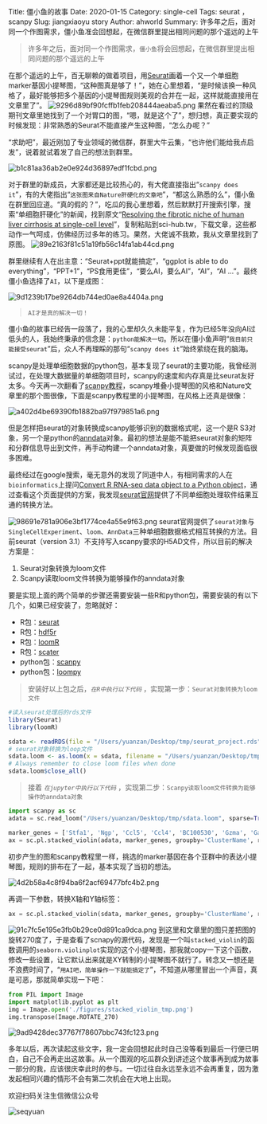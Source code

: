 Title: 僵小鱼的故事
Date: 2020-01-15
Category: single-cell 
Tags: seurat ， scanpy
Slug: jiangxiaoyu story
Author: ahworld
Summary: 许多年之后，面对同一个作图需求，僵小鱼准会回想起，在微信群里提出相同问题的那个遥远的上午

> 许多年之后，面对同一个作图需求，`僵小鱼`将会回想起，在微信群里提出相同问题的那个遥远的上午

在那个遥远的上午，百无聊赖的做着项目，用[Seurat](https://satijalab.org/seurat/pancreas_integration_label_transfer.html)画着一个又一个单细胞marker基因小提琴图，“这种图真是够了！”，她在心里想着，“是时候该换一种风格了，最好能够把多个基因的小提琴图规则美观的合并在一起，这样就能直接用在文章里了”。
![9296d89bf90fcffb1feb208444aeaba5.png](https://raw.githubusercontent.com/seqyuan/blog/master/images/jiangxiaoyu/jiangxiaoyu_1.png)
果然在看过的顶级期刊文章里她找到了一个对胃口的图，“嗯，就是这个了”，想归想，真正要实现的时候发现：非常熟悉的Seurat不能直接产生这种图，“怎么办呢？”

“求助吧”，最近刚加了专业领域的微信群，群里大牛云集，“也许他们能给我点启发”，说着就试着发了自己的想法到群里。

![b1c81aa36ab2e0e924d36897edf1fcbd.png](https://raw.githubusercontent.com/seqyuan/blog/master/images/jiangxiaoyu/jiangxiaoyu_2.png)

对于群里的新成员，大家都还是比较热心的，有大佬直接指出“`scanpy does it`”，有的大佬指出“`这张图来自Nature肝硬化的文章吧`”，“都这么熟悉的么”，僵小鱼在群里回应道。“真的假的？”，吃瓜的我心里想着，然后默默打开搜索引擎，搜索“单细胞肝硬化”的新闻，找到原文“[Resolving the fibrotic niche of human liver cirrhosis at single-cell level](https://www.nature.com/articles/s41586-019-1631-3)”，复制粘贴到sci-hub.tw，下载文章，这些都动作一气呵成，仿佛经历过多年的练习。果然，大佬诚不我欺，我从文章里找到了原图。
![89e2163f81c51a19fb56c14fa1ab44cd.png](https://raw.githubusercontent.com/seqyuan/blog/master/images/jiangxiaoyu/jiangxiaoyu_3.png)

群里继续有人在出主意：“Seurat+ppt就能搞定”，“ggplot is able to do everything”，“PPT+1”，“PS食用更佳”，“要么AI，要么AI”，“AI”，“AI ...”。最终僵小鱼选择了`AI`，以下是成图：

![9d1239b17be9264db744ed0ae8a4404a.png](https://raw.githubusercontent.com/seqyuan/blog/master/images/jiangxiaoyu/jiangxiaoyu_4.png)

> `AI才是真的解决一切！`

僵小鱼的故事已经告一段落了，我的心里却久久未能平复，作为已经5年没向AI过低头的人，我始终秉承的信念是：`python能解决一切`。所以在僵小鱼声明“`我目前只能接受seurat`”后，众人不再理睬的那句“`scanpy does it`”始终萦绕在我的脑海。

scanpy是处理单细胞数据的python包，基本复现了seurat的主要功能，我曾经测试过，在处理大数据量的单细胞项目时，scanpy的速度和内存真是比seurat友好太多。今天再一次翻看了[scanpy教程](https://scanpy-tutorials.readthedocs.io/en/latest/pbmc3k.html)，scanpy堆叠小提琴图的风格和Nature文章里的那个图很像，下面是scanpy教程里的小提琴图，在风格上还真是很像：

![a402d4be69390fb1882ba97f979851a6.png](https://raw.githubusercontent.com/seqyuan/blog/master/images/jiangxiaoyu/jiangxiaoyu_5.png)

但是怎样把seurat的对象转换成scanpy能够识别的数据格式呢，这一个是R S3对象，另一个是python的[anndata](https://anndata.readthedocs.io/en/stable/api.html#module-anndata)对象。最初的想法是能不能把seurat对象的矩阵和分群信息导出到文件，再手动构建一个anndata对象，真要做的时候发现面临很多困难。

最终经过在google搜索，毫无意外的发现了同道中人，有相同需求的人在`bioinformatics`上提问[Convert R RNA-seq data object to a Python object](https://bioinformatics.stackexchange.com/questions/3943/convert-r-rna-seq-data-object-to-a-python-object)，通过查看这个页面提供的方案，我发现[seurat官网](https://satijalab.org/seurat/v3.1/conversion_vignette.html)提供了不同单细胞处理软件结果互通的转换方法。

![98691e781a906e3bf1774ce4a55e9f63.png](https://raw.githubusercontent.com/seqyuan/blog/master/images/jiangxiaoyu/jiangxiaoyu_6.png)
seurat官网提供了`seurat对象`与`SingleCellExperiment`、`loom`、`AnnData`三种单细胞数据格式相互转换的方法。目前seurat（version 3.1）不支持写入scanpy要求的H5AD文件，所以目前的解决方案是：

1. Seurat对象转换为loom文件
2. Scanpy读取loom文件转换为能够操作的anndata对象

要是实现上面的两个简单的步骤还需要安装一些R和python包，需要安装的有以下几个，如果已经安装了，忽略就好：

* R包：[seurat](https://satijalab.org/seurat/install.html)
* R包：[hdf5r](https://github.com/hhoeflin/hdf5r)
* R包：[loomR](https://satijalab.org/loomR/loomR_tutorial.html)
* R包：[scater](https://bioconductor.org/packages/release/bioc/html/scater.html)
* python包：[scanpy](https://scanpy.readthedocs.io/en/stable/installation.html)
* python包：[loompy](http://linnarssonlab.org/loompy/installation/index.html)

> 安装好以上包之后，*`在R中执行以下代码`* ，实现第一步：`Seurat对象转换为loom文件`

```R
#读入seurat处理后的rds文件
library(Seurat)
library(loomR)

sdata <- readRDS(file = "/Users/yuanzan/Desktop/tmp/seurat_project.rds")
# seurat对象转换为loop文件
sdata.loom <- as.loom(x = sdata, filename = "/Users/yuanzan/Desktop/tmp/sdata.loom", verbose = FALSE)
# Always remember to close loom files when done
sdata.loom$close_all()
```

> 接着 *`在jupyter中执行以下代码`* ，实现第二步：`Scanpy读取loom文件转换为能够操作的anndata对象`

```python
import scanpy as sc
adata = sc.read_loom("/Users/yuanzan/Desktop/tmp/sdata.loom", sparse=True, cleanup=False, X_name='spliced', obs_names='CellID', var_names='Gene', dtype='float32')

marker_genes = ['Stfa1', 'Ngp', 'Ccl5', 'Ccl4', 'BC100530', 'Gzma', 'Gata2', 'Cd74']
ax = sc.pl.stacked_violin(adata, marker_genes, groupby='ClusterName', rotation=90)
```
初步产生的图和scanpy教程里一样，挑选的marker基因在各个亚群中的表达小提琴图，规则的排布在了一起，基本实现了当初的想法。

![4d2b58a4c8f94ba6f2acf69477bfc4b2.png](https://raw.githubusercontent.com/seqyuan/blog/master/images/jiangxiaoyu/jiangxiaoyu_7.png)

再调一下参数，转换X轴和Y轴标签：

```python
ax = sc.pl.stacked_violin(sdata, marker_genes, groupby='ClusterName', rotation=90,swap_axes=True, save="_tmp.png")
```

![91c7fc5e195e3fb0b29ce0d891ca9dca.png](https://raw.githubusercontent.com/seqyuan/blog/master/images/jiangxiaoyu/jiangxiaoyu_8.png)
到这里和文章里的图只差把图的旋转270度了，于是查看了scnapy的源代码，发现是一个叫`stacked_violin`的函数调用的`seaborn.violinplot`实现的这个小提琴图，那我就copy一下这个函数，修改一些设置，让它默认出来就是XY转制的小提琴图不就行了。转念又一想还是不浪费时间了，“`用AI吧，简单操作一下就能搞定了`”，不知道从哪里冒出一个声音，真是可恶，那就简单实现一下吧：

```python
from PIL import Image
import matplotlib.pyplot as plt
img = Image.open('./figures/stacked_violin_tmp.png')
img.transpose(Image.ROTATE_270)
```
![9ad9428dec37767f78607bbc743fc123.png](https://raw.githubusercontent.com/seqyuan/blog/master/images/jiangxiaoyu/jiangxiaoyu_9.png)

多年以后，再次读起这些文字，我一定会回想起此时自己没等看到最后一行便已明白，自己不会再走出这故事。从一个围观的吃瓜群众到讲述这个故事再到成为故事一部分的我，应该很庆幸此时的参与。一切过往自永远至永远不会再重复，因为激发起相同兴趣的情形不会有第二次机会在大地上出现。

欢迎扫码关注生信微信公众号

![seqyuan](https://raw.githubusercontent.com/seqyuan/blog/master/images/jiangxiaoyu/seqyuan.jpg)
